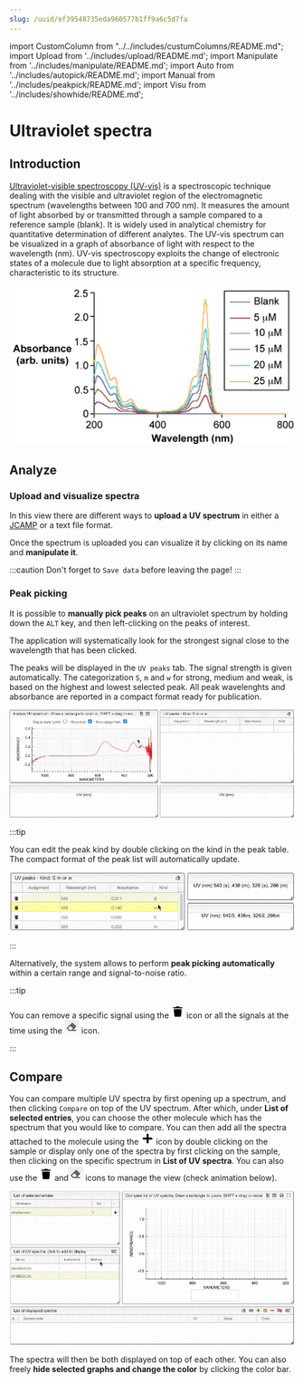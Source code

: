 ```yaml
---
slug: /uuid/ef39548735eda960577b1ff9a6c5d7fa
---
```


import CustomColumn from "../../includes/custumColumns/README.md";
import Upload from '../includes/upload/README.md';
import Manipulate from '../includes/manipulate/README.md';
import Auto from '../includes/autopick/README.md';
import Manual from '../includes/peakpick/README.md';
import Visu from '../includes/showhide/README.md';

# Ultraviolet spectra

## Introduction

[Ultraviolet-visible spectroscopy (UV-vis)](https://en.wikipedia.org/wiki/Ultraviolet%E2%80%93visible_spectroscopy) is a spectroscopic technique dealing with the visible and ultraviolet region of the electromagnetic spectrum (wavelengths between 100 and 700 nm). It measures the amount of light absorbed by or transmitted through a sample compared to a reference sample (blank). It is widely used in analytical chemistry for quantitative determination of different analytes. The UV-vis spectrum can be visualized in a graph of absorbance of light with respect to the wavelength (nm). UV-vis spectroscopy exploits the change of electronic states of a molecule due to light absorption at a specific frequency, characteristic to its structure.

![spectrum](UV_spectrum.jpg)

## Analyze

### Upload and visualize spectra

In this view there are different ways to **upload a UV spectrum** in either a [JCAMP](http://jcamp-dx.org/) or a text file format.

<Upload/>

Once the spectrum is uploaded you can visualize it by clicking on its name and **manipulate it**.

<Manipulate/>

:::caution
Don't forget to `Save data` before leaving the page!
:::

### Peak picking

It is possible to **manually pick peaks** on an ultraviolet spectrum by holding down the `ALT` key, and then left-clicking on the peaks of interest.

<Manual/>

The application will systematically look for the strongest signal close to the wavelength that has been clicked.

The peaks will be displayed in the `UV peaks`
tab. The signal strength is given automatically. The categorization `S`, `m` and `w` for strong, medium and weak, is based on the highest and lowest selected peak. All peak wavelenghts and absorbance are reported in a compact format ready for publication.

![peak picking](peakPick.gif)

:::tip

You can edit the peak kind by double clicking on the kind in the peak table. The compact format of the peak list will automatically update.

![change kind](change-kind.gif)

:::

Alternatively, the system allows to perform **peak picking automatically** within a certain range and signal-to-noise ratio.

<Auto/>

:::tip

You can remove a specific signal using the ![trash](trash.png) icon or all the signals at the time using the ![delete](delete.png) icon.

:::

## Compare

You can compare multiple UV spectra by first opening up a spectrum, and then clicking `Compare` on top of the UV spectrum.
After which, under **List of selected entries**, you can choose the other molecule which has the spectrum that you would like to compare. You can then add all the spectra attached to the molecule using the ![plus](plus.png) icon by double clicking on the sample or display only one of the spectra by first clicking on the sample, then clicking on the specific spectrum in **List of UV spectra**. You can also use the ![trash](trash.png) and![delete](delete.png) icons to manage the view (check animation below).

![display](display.gif)

The spectra will then be both displayed on top of each other. You can also freely **hide selected graphs and change the color** by clicking the color bar.

<Visu/>

<CustomColumn/>
